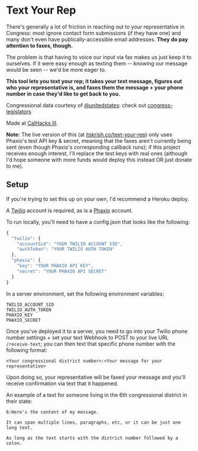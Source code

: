 # Text Your Rep

There's generally a lot of friction in reaching out to your representative in Congress: most ignore contact form submissions (if they have one) and many don't even have publically-accessible email addresses. **They do pay attention to faxes, though.**

The problem is that having to voice our input via fax makes us just keep it to ourselves. If it were easy enough as texting them -- knowing our message would be seen -- we'd be more eager to. 

**This tool lets you text your rep; it takes your text message, figures out who your representative is, and faxes them the message + your phone number in case they'd like to get back to you.**

Congressional data courtesy of [@unitedstates](https://github.com/unitedstates): check out [congress-legislators](https://github.com/unitedstates/congress-legislators)

Made at [CalHacks III](http://calhacks.io).

**Note:** The live version of this (at [itskrish.co/text-your-rep](http://itskrish.co/text-your-rep)) only uses Phaxio's test API key & secret, meaning that the faxes aren't currently being sent (even though Phaxio's corresponding callback runs); if this project receives enough interest, I'll replace the test keys with real ones (although I'd hope someone with more funds would deploy this instead OR just donate to me).

## Setup

If you're trying to set this up on your own, I'd recommend a Heroku deploy. 

A [Twilio](https://twilio.com) account is required, as is a [Phaxio](http://phaxio.com) account.

To run locally, you'll need to have a config.json that looks like the following:

```javascript
{
  "twilio": {
    "accountSid": "YOUR TWILIO ACCOUNT SID",
    "authToken": "YOUR TWILIO AUTH TOKEN"
  },
  "phaxio": {
    "key": "YOUR PHAXIO API KEY",
    "secret": "YOUR PHAXIO API SECRET"
  }
}
```

In a server environment, set the following environment variables:

```
TWILIO_ACCOUNT_SID
TWILIO_AUTH_TOKEN
PHAXIO_KEY
PHAXIO_SECRET
```

Once you've deployed it to a server, you need to go into your Twilio phone number settings + set your text Webhook to POST to your live URL `/receive-text`; you can then text that specific phone number with the following format:

```
<Your congressional district number>:<Your message for your representative>
```

Upon doing so, your representative will be faxed your message and you'll receive confirmation via text that it happened.

An example of a text for someone living in the 6th congressional district in their state:

```
6:Here's the content of my message. 

It can span multiple lines, paragraphs, etc, or it can be just one long text.

As long as the text starts with the district number followed by a colon.
```